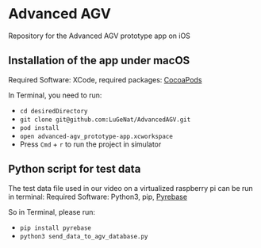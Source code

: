 # Advanced AGV

Repository for the Advanced AGV prototype app on iOS

## Installation of the app under macOS

Required Software: XCode, required packages: [CocoaPods](https://cocoapods.org)

In Terminal, you need to run:

* `cd desiredDirectory`
* `git clone git@github.com:LuGeNat/AdvancedAGV.git`
* `pod install`
* `open advanced-agv_prototype-app.xcworkspace`
* Press `Cmd` + `r` to run the project in simulator

## Python script for test data

The test data file used in our video on a virtualized raspberry pi can be run in terminal:
Required Software: Python3, pip, [Pyrebase](https://github.com/thisbejim/Pyrebase)

So in Terminal, please run:

* `pip install pyrebase`
* `python3 send_data_to_agv_database.py`
